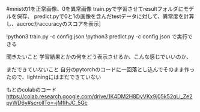 #mnistの1を正常画像、0を異常画像
train.pyで学習させてresultフォルダにモデルを保存、
predict.pyで0と1の画像を含んだtestデータに対して、異常度を計算し、aucrocかaccuracyのスコアを表示]

!python3 train.py -c config.json
!python3 predict.py -c config.json
で実行できる

聞きたいこと
学習結果とかの何をどう表示させるか、こんな感じでいいのか、

まだできていないこと
自分のpytorchのコードに一回落とし込んでそのまま作ったので、lightningにはまだできていない

もとのcolabのコード
https://colab.research.google.com/drive/1K4DM2H8DyVKx9j05k52qLi_Ze2pyWD6y#scrollTo=-jMfIhJC_5Gc